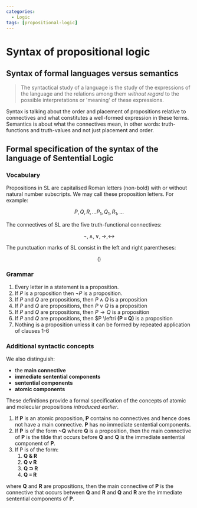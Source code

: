 ```yaml
---
categories:
  - Logic
tags: [propositional-logic]
---
```


# Syntax of propositional logic

## Syntax of formal languages versus semantics

> The syntactical study of a language is the study of the expressions of the language and the relations among them _without regard_ to the possible interpretations or 'meaning' of these expressions.

Syntax is talking about the order and placement of propositions relative to connectives and what constitutes a well-formed expression in these terms. Semantics is about what the connectives mean, in other words: truth-functions and truth-values and not just placement and order.

## Formal specification of the syntax of the language of Sentential Logic

### Vocabulary

Propositions in SL are capitalised Roman letters (non-bold) with or without natural number subscripts. We may call these proposition letters. For example:

$$
  P, Q, R,... P_{1}, Q_{1}, R_{1}, ...
$$

The connectives of SL are the five truth-functional connectives:

$$
  \lnot, \land, \lor, \rightarrow, \leftrightarrow
$$

The punctuation marks of SL consist in the left and right parentheses:

$$
  ( )
$$

### Grammar

1. Every letter in a statement is a proposition.
1. If $P$ is a proposition then $\lnot P$ is a proposition.
1. If $P$ and $Q$ are propositions, then $P \land Q$ is a proposition
1. If $P$ and $Q$ are propositions, then $P \lor Q$ is a proposition
1. If $P$ and $Q$ are propositions, then $P \rightarrow Q$ is a proposition
1. If $P$ and $Q$ are propositions, then $P \leftri **(P ≡ Q)** is a proposition
1. Nothing is a proposition unless it can be formed by repeated application of clauses 1-6

### Additional syntactic concepts

We also distinguish:

- the **main connective**
- **immediate sentential components**
- **sentential components**
- **atomic components**

These definitions provide a formal specification of the concepts of atomic and molecular propositions _introduced earlier_.

1. If **P** is an atomic proposition, **P** contains no connectives and hence does not have a main connective. **P** has no immediate sentential components.
1. If **P** is of the form **~Q** where **Q** is a proposition, then the main connective of **P** is the tilde that occurs before **Q** and **Q** is the immediate sentential component of **P**.
1. If P is of the form:
   1. **Q & R**
   1. **Q v R**
   1. **Q ⊃ R**
   1. **Q ≡ R**

where **Q** and **R** are propositions, then the main connective of **P** is the connective that occurs between **Q** and **R** and **Q** and **R** are the immediate sentential components of **P**.
